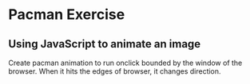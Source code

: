# Pacman Exercise
## Using JavaScript to animate an image

Create pacman animation to run onclick bounded by the window of the browser. When it hits the edges of browser, it changes direction.
